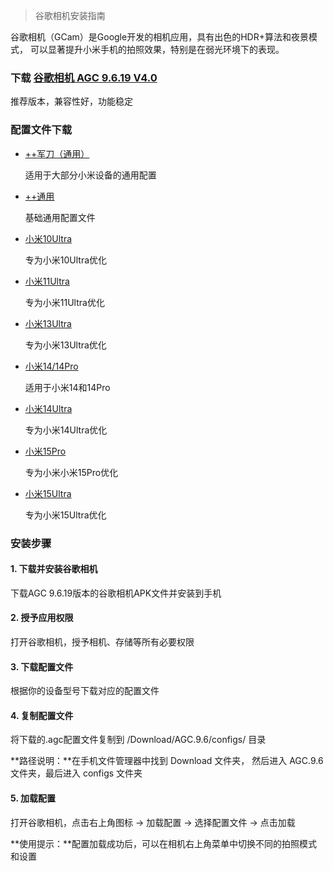 > 谷歌相机安装指南

谷歌相机（GCam）是Google开发的相机应用，具有出色的HDR+算法和夜景模式， 可以显著提升小米手机的拍照效果，特别是在弱光环境下的表现。

### 下载 [谷歌相机 AGC 9.6.19 V4.0](https://www.123912.com/s/iz5Pjv-peB6d)

推荐版本，兼容性好，功能稳定

### 配置文件下载

- [++军刀（通用）](https://www.123912.com/s/iz5Pjv-feB6d)

   适用于大部分小米设备的通用配置

- [++通用](https://www.123912.com/s/iz5Pjv-aeB6d)

   基础通用配置文件

- [小米10Ultra](https://www.123912.com/s/iz5Pjv-BeB6d)

   专为小米10Ultra优化

- [小米11Ultra](https://www.123912.com/s/iz5Pjv-IeB6d)

  专为小米11Ultra优化

- [小米13Ultra](https://www.123912.com/s/iz5Pjv-MeB6d)

   专为小米13Ultra优化

- [小米14/14Pro](https://www.123912.com/s/iz5Pjv-weB6d)

   适用于小米14和14Pro

- [小米14Ultra](https://www.123912.com/s/iz5Pjv-geB6d)

   专为小米14Ultra优化

- [小米15Pro](https://www.123912.com/s/iz5Pjv-FeB6d)

   专为小米小米15Pro优化

- [小米15Ultra](https://www.123912.com/s/iz5Pjv-YeB6d)

   专为小米15Ultra优化

### 安装步骤

#### 1. 下载并安装谷歌相机

下载AGC 9.6.19版本的谷歌相机APK文件并安装到手机

#### 2. 授予应用权限

打开谷歌相机，授予相机、存储等所有必要权限

#### 3. 下载配置文件

根据你的设备型号下载对应的配置文件

#### 4. 复制配置文件

将下载的.agc配置文件复制到 /Download/AGC.9.6/configs/ 目录

**路径说明：**在手机文件管理器中找到 Download 文件夹， 然后进入 AGC.9.6 文件夹，最后进入 configs 文件夹

#### 5. 加载配置

打开谷歌相机，点击右上角图标 → 加载配置 → 选择配置文件 → 点击加载

**使用提示：**配置加载成功后，可以在相机右上角菜单中切换不同的拍照模式和设置
